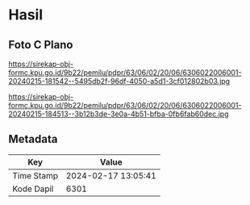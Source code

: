 # Hasil

## Foto C Plano

https://sirekap-obj-formc.kpu.go.id/9b22/pemilu/pdpr/63/06/02/20/06/6306022006001-20240215-181542--5495db2f-96df-4050-a5d1-3cf012802b03.jpg

https://sirekap-obj-formc.kpu.go.id/9b22/pemilu/pdpr/63/06/02/20/06/6306022006001-20240215-184513--3b12b3de-3e0a-4b51-bfba-0fb6fab60dec.jpg


## Metadata

| Key        | Value               |
| ---------- | ------------------- |
| Time Stamp | 2024-02-17 13:05:41 |
| Kode Dapil | 6301                |



